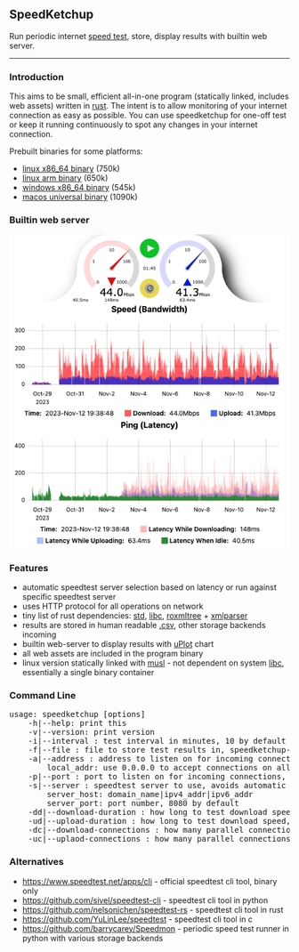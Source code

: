 **SpeedKetchup**
------------------------------

Run periodic internet [speed test](https://speedtest.net), store, display results with builtin web server.

---
### Introduction

This aims to be small, efficient all-in-one program (statically linked, includes web assets) written in [rust](https://rust-lang.org).
The intent is to allow monitoring of your internet connection as easy as possible.
You can use speedketchup for one-off test or keep it running continuously to spot any changes in your internet connection.

Prebuilt binaries for some platforms:
- [linux x86_64 binary](bin/speedketchup) (750k)
- [linux arm binary](bin/speedketchup-arm) (650k)
- [windows x86_64 binary](bin/speedketchup.exe) (545k)
- [macos universal binary](bin/speedketchup-macos) (1090k)

### Builtin web server
![speedketchup webserver](https://github.com/gatispei/speedketchup-files/blob/main/img/ketchup.png "SpeedKetchup webserver")

### Features

- automatic speedtest server selection based on latency or run against specific speedtest server
- uses HTTP protocol for all operations on network
- tiny list of rust dependencies: [std](https://doc.rust-lang.org/std/index.html), [libc](https://crates.io/crates/libc), [roxmltree](https://crates.io/crates/roxmltree) + [xmlparser](https://crates.io/crates/xmlparser)
- results are stored in human readable [.csv](https://en.wikipedia.org/wiki/Comma-separated_values), other storage backends incoming
- builtin web-server to display results with [uPlot](https://github.com/leeoniya/uPlot) chart
- all web assets are included in the program binary
- linux version statically linked with [musl](https://musl.libc.org/) - not dependent on system [libc](https://en.wikipedia.org/wiki/C_standard_library), essentially a single binary container

### Command Line

<pre>
usage: speedketchup [options]
	-h|--help: print this
	-v|--version: print version
	-i|--interval <minutes>: test interval in minutes, 10 by default
	-f|--file <filename>: file to store test results in, speedketchup-results.csv by default
	-a|--address <local_addr>: address to listen on for incoming connections, 127.0.0.1 by default
		local_addr: use 0.0.0.0 to accept connections on all addresses
	-p|--port <port>: port to listen on for incoming connections, 8080 by default
	-s|--server <server_host[:server_port]>: speedtest server to use, avoids automatic server selection if specified
		server_host: domain_name|ipv4_addr|ipv6_addr
		server_port: port number, 8080 by default
	-dd|--download-duration <seconds>: how long to test download speed, 0 disables test, 10 seconds by default
	-ud|--upload-duration <seconds>: how long to test download speed, 0 disables test, 10 seconds by default
	-dc|--download-connections <number>: how many parallel connections to make for download, 8 connections by default
	-uc|--uplaod-connections <number>: how many parallel connections to make for upload, 8 connections by default
</pre>

### Alternatives

- https://www.speedtest.net/apps/cli - official speedtest cli tool, binary only
- https://github.com/sivel/speedtest-cli - speedtest cli tool in python
- https://github.com/nelsonjchen/speedtest-rs - speedtest cli tool in rust
- https://github.com/YuLinLee/speedtest - speedtest cli tool in c
- https://github.com/barrycarey/Speedmon - periodic speed test runner in python with various storage backends

